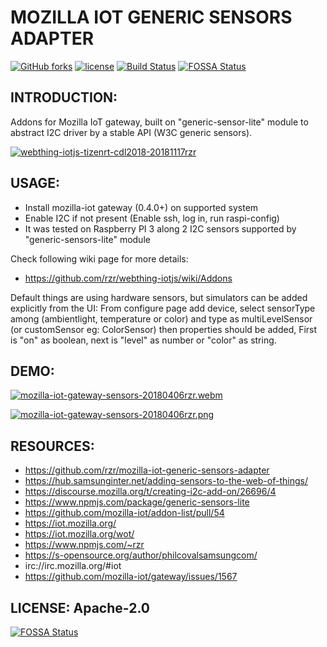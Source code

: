 # MOZILLA IOT GENERIC SENSORS ADAPTER #

[![GitHub forks](https://img.shields.io/github/forks/rzr/mozilla-iot-generic-sensors-adapter.svg?style=social&label=Fork&maxAge=2592000)](https://GitHub.com/rzr/mozilla-iot-generic-sensors-adapter/network/)
[![license](https://img.shields.io/badge/license-Apache-2.0.svg)](LICENSE)
[![Build Status](https://api.travis-ci.org/rzr/mozilla-iot-generic-sensors-adapter.svg?branch=master)](https://travis-ci.org/rzr/mozilla-iot-gateway-sensors-adapter)
[![FOSSA Status](https://app.fossa.io/api/projects/git%2Bgithub.com%2Frzr%2Fmozilla-iot-generic-sensors-adapter.svg?type=shield)](https://app.fossa.io/projects/git%2Bgithub.com%2Frzr%2Fmozilla-iot-generic-sensors-adapter?ref=badge_shield)


## INTRODUCTION: ##

Addons for Mozilla IoT gateway, built on "generic-sensor-lite" module to abstract I2C driver
by a stable API (W3C generic sensors).

[![webthing-iotjs-tizenrt-cdl2018-20181117rzr](https://image.slidesharecdn.com/webthing-iotjs-tizenrt-cdl2018-20181117rzr-181118110813/95/webthingiotjstizenrtcdl201820181117rzr-23-638.jpg)](https://slideshare.net/slideshow/embed_code/key/GWBOzbFaez5hcJ#webthing-iotjs-tizenrt-cdl2018-20181117rzr "webthing-iotjs-tizenrt-cdl2018-20181117rzr")


## USAGE: ##

* Install mozilla-iot gateway (0.4.0+) on supported system
* Enable I2C if not present (Enable ssh, log in, run raspi-config)
* It was tested on Raspberry PI 3 along 2 I2C sensors supported by "generic-sensors-lite" module

Check following wiki page for more details:

* https://github.com/rzr/webthing-iotjs/wiki/Addons


Default things are using hardware sensors, but simulators can be added explicitly from the UI:
From configure page add device, select sensorType among (ambientlight, temperature or color)
and type as multiLevelSensor (or customSensor eg: ColorSensor) then properties should be added,
First is "on" as boolean, next is "level" as number or "color" as string.


## DEMO: ##

[![mozilla-iot-gateway-sensors-20180406rzr.webm](https://i.vimeocdn.com/video/693119286.jpg)](https://player.vimeo.com/video/263556462#mozilla-iot-gateway-sensors-20180406rzr "Video Demo")

[![mozilla-iot-gateway-sensors-20180406rzr.png](https://i1.wp.com/s-opensource.org/wp-content/uploads/2018/04/mozilla-iot-gateway-sensors-20180406rzr.png)](https://www.slideshare.net/rzrfreefr/webthingiotjs20181022rzr-120959360/12# "Rules")


## RESOURCES: ##

* https://github.com/rzr/mozilla-iot-generic-sensors-adapter
* https://hub.samsunginter.net/adding-sensors-to-the-web-of-things/
* https://discourse.mozilla.org/t/creating-i2c-add-on/26696/4
* https://www.npmjs.com/package/generic-sensors-lite
* https://github.com/mozilla-iot/addon-list/pull/54
* https://iot.mozilla.org/
* https://iot.mozilla.org/wot/
* https://www.npmjs.com/~rzr
* https://s-opensource.org/author/philcovalsamsungcom/
* irc://irc.mozilla.org/#iot
* https://github.com/mozilla-iot/gateway/issues/1567


## LICENSE: Apache-2.0 ##

[![FOSSA Status](https://app.fossa.io/api/projects/git%2Bgithub.com%2Frzr%2Fmozilla-iot-generic-sensors-adapter.svg?type=large)](https://app.fossa.io/projects/git%2Bgithub.com%2Frzr%2Fmozilla-iot-generic-sensors-adapter?ref=badge_large)
